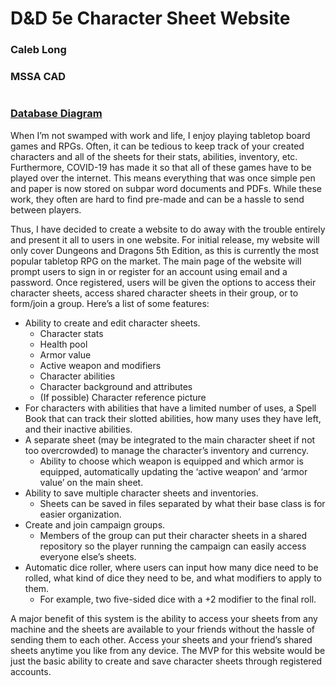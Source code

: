 # D&D 5e Character Sheet Website

### Caleb Long
### MSSA CAD
#

### [Database Diagram](https://github.com/CalebLong-MSSA/CharacterSheetSite/blob/master/Database%20Diagram%20v2.pdf)
When I’m not swamped with work and life, I enjoy playing tabletop board games and RPGs. Often, it can be tedious to keep track of your created characters and all of the sheets for their stats, abilities, inventory, etc. Furthermore, COVID-19 has made it so that all of these games have to be played over the internet. This means everything that was once simple pen and paper is now stored on subpar word documents and PDFs. While these work, they often are hard to find pre-made and can be a hassle to send between players.

Thus, I have decided to create a website to do away with the trouble entirely and present it all to users in one website. For initial release, my website will only cover Dungeons and Dragons 5th Edition, as this is currently the most popular tabletop RPG on the market. The main page of the website will prompt users to sign in or register for an account using email and a password. Once registered, users will be given the options to access their character sheets, access shared character sheets in their group, or to form/join a group. Here’s a list of some features:

* Ability to create and edit character sheets.
  * Character stats
  * Health pool
  * Armor value
  * Active weapon and modifiers
  * Character abilities
  * Character background and attributes
  * (If possible) Character reference picture
* For characters with abilities that have a limited number of uses, a Spell Book that can track their slotted abilities, how many uses they have left, and their inactive abilities.
* A separate sheet (may be integrated to the main character sheet if not too overcrowded) to manage the character’s inventory and currency.
  * Ability to choose which weapon is equipped and which armor is equipped, automatically updating the ‘active weapon’ and ‘armor value’ on the main sheet.
* Ability to save multiple character sheets and inventories.
  * Sheets can be saved in files separated by what their base class is for easier organization.
* Create and join campaign groups.
  * Members of the group can put their character sheets in a shared repository so the player running the campaign can easily access everyone else’s sheets.
* Automatic dice roller, where users can input how many dice need to be rolled, what kind of dice they need to be, and what modifiers to apply to them.
  * For example, two five-sided dice with a +2 modifier to the final roll.

A major benefit of this system is the ability to access your sheets from any machine and the sheets are available to your friends without the hassle of sending them to each other. Access your sheets and your friend’s shared sheets anytime you like from any device. The MVP for this website would be just the basic ability to create and save character sheets through registered accounts.

